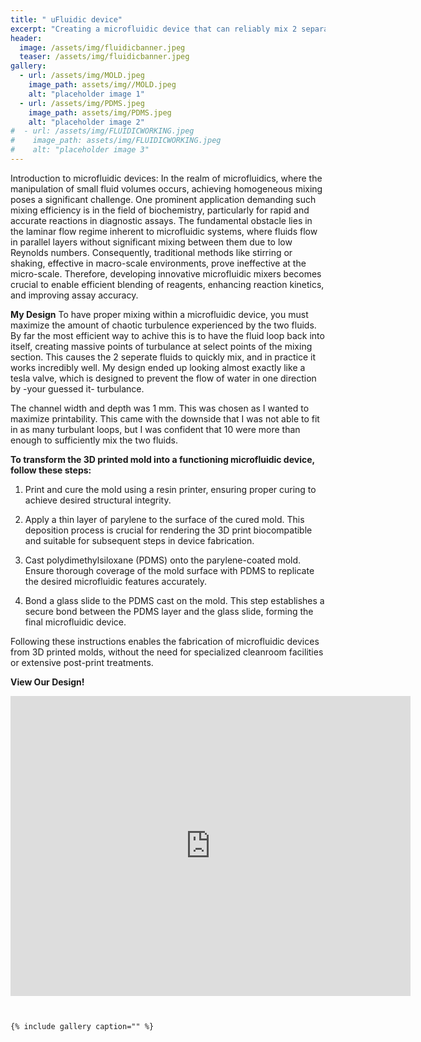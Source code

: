 ```yaml
---
title: " uFluidic device"
excerpt: "Creating a microfluidic device that can reliably mix 2 separate fluids into a single homogenous mixture"
header:
  image: /assets/img/fluidicbanner.jpeg
  teaser: /assets/img/fluidicbanner.jpeg
gallery:
  - url: /assets/img/MOLD.jpeg
    image_path: assets/img//MOLD.jpeg
    alt: "placeholder image 1"
  - url: /assets/img/PDMS.jpeg
    image_path: assets/img/PDMS.jpeg
    alt: "placeholder image 2"
#  - url: /assets/img/FLUIDICWORKING.jpeg
#    image_path: assets/img/FLUIDICWORKING.jpeg
#    alt: "placeholder image 3"
---
```


Introduction to microfluidic devices: In the realm of microfluidics, where the manipulation of small fluid volumes occurs, achieving homogeneous mixing poses a significant challenge. One prominent application demanding such mixing efficiency is in the field of biochemistry, particularly for rapid and accurate reactions in diagnostic assays. The fundamental obstacle lies in the laminar flow regime inherent to microfluidic systems, where fluids flow in parallel layers without significant mixing between them due to low Reynolds numbers. Consequently, traditional methods like stirring or shaking, effective in macro-scale environments, prove ineffective at the micro-scale. Therefore, developing innovative microfluidic mixers becomes crucial to enable efficient blending of reagents, enhancing reaction kinetics, and improving assay accuracy.

**My Design**
To have proper mixing within a microfluidic device, you must maximize the amount of chaotic turbulence experienced by the two fluids.  By far the most efficient way to achive this is to have the fluid loop back into itself, creating massive points of turbulance at select points of the mixing section.  This causes the 2 seperate fluids to quickly mix, and in practice it works incredibly well.  My design ended up looking almost exactly like a tesla valve, which is designed to prevent the flow of water in one direction by -your guessed it- turbulance.

The channel width and depth was 1 mm.  This was chosen as I wanted to maximize printability.  This came with the downside that I was not able to fit in as many turbulant loops, but I was confident that 10 were more than enough to sufficiently mix the two fluids.



**To transform the 3D printed mold into a functioning microfluidic device, follow these steps:**

1. Print and cure the mold using a resin printer, ensuring proper curing to achieve desired structural integrity.

2. Apply a thin layer of parylene to the surface of the cured mold. This deposition process is crucial for rendering the 3D print biocompatible and suitable for subsequent steps in device fabrication.

3. Cast polydimethylsiloxane (PDMS) onto the parylene-coated mold. Ensure thorough coverage of the mold surface with PDMS to replicate the desired microfluidic features accurately.

4. Bond a glass slide to the PDMS cast on the mold. This step establishes a secure bond between the PDMS layer and the glass slide, forming the final microfluidic device.

Following these instructions enables the fabrication of microfluidic devices from 3D printed molds, without the need for specialized cleanroom facilities or extensive post-print treatments. 


**View Our Design!**
<iframe src="https://vanderbilt643.autodesk360.com/shares/public/SH512d4QTec90decfa6e24db52f3abc94ff5?mode=embed" width="640" height="480" allowfullscreen="true" webkitallowfullscreen="true" mozallowfullscreen="true"  frameborder="0"></iframe>


~~~~~~~~~~~~~~~~~~~~~~~~~~~~~~~~~~~~~~~~~~~~~~~~~~~


{% include gallery caption="" %}
